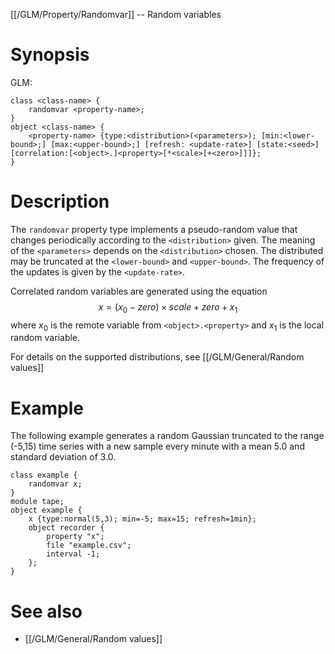 [[/GLM/Property/Randomvar]] -- Random variables

# Synopsis
GLM:
~~~
class <class-name> {
    randomvar <property-name>;
}
object <class-name> {
    <property-name> {type:<distribution>(<parameters>); [min:<lower-bound>;] [max:<upper-bound>;] [refresh: <update-rate>] [state:<seed>] [correlation:[<object>.]<property>[*<scale>[+<zero>]]]};
}
~~~

# Description

The `randomvar` property type implements a pseudo-random value that changes periodically according to the `<distribution>` given. The meaning of the `<parameters>` depends on the `<distribution>` chosen. The distributed may be truncated at the `<lower-bound>` and `<upper-bound>`. The frequency of the updates is given by the `<update-rate>`.

Correlated random variables are generated using the equation 
$$
    x = (x_0-zero) \times scale + zero + x_1
$$
where $x_0$ is the remote variable from `<object>.<property>` and $x_1$ is the local random variable.

For details on the supported distributions, see [[/GLM/General/Random values]]

# Example

The following example generates a random Gaussian truncated to the range (-5,15) time series with a new sample every minute with a mean 5.0 and standard deviation of 3.0.
~~~
class example {
    randomvar x;
}
module tape;
object example {
    x {type:normal(5,3); min=-5; max=15; refresh=1min};
    object recorder {
        property "x";
        file "example.csv";
        interval -1;
    };
}
~~~

# See also
* [[/GLM/General/Random values]]
